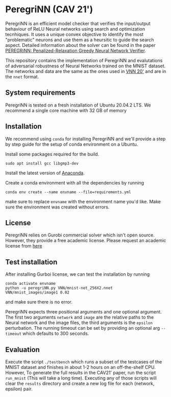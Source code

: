 # PeregriNN (CAV 21')
PeregriNN is an efficient model checker that verifies the input/output behaviour of ReLU Neural networks using search and optimization tecnhiques. It uses a unique convex objective to identify the most "problematic" neurons and use them as a heursitic to guide the search aspect. Detailed information about the solver can be found in the paper [PEREGRiNN: Penalized-Relaxation Greedy Neural Network Verifier](https://arxiv.org/abs/2006.10864).

This repository contains the implementation of PeregriNN and evalutations of adversarial robustness of Neural Networks trained on the MNIST dataset. The networks and data are the same as the ones used in [VNN 20'](https://sites.google.com/view/vnn20/vnncomp) and are in the `nnet` format.

## System requirements

PeregriNN is tested on a fresh installation of Ubuntu 20.04.2 LTS. We recommend a single core machine with 32 GB of memory

## Installation

We recommend using `conda` for installing PeregriNN and we'll provide a step by step guide for the setup of conda environment on a Ubuntu.

Install some packages required for the build.

`sudo apt install gcc libgmp3-dev`

Install the latest version of [Anaconda](https://docs.anaconda.com/anaconda/install/).

Create a conda environment with all the dependencies by running

`conda env create --name envname --file=requirements.yml`

make sure to replace `envname` with the environment name you'd like. Make sure the environment was created without errors.

## License 
PeregriNN relies on Gurobi commercial solver which isn't open source. However, they provide a free academic license. Please request an academic license from [here](https://www.gurobi.com/academia/academic-program-and-licenses/)
## Test installation
After installing Gurboi license, we can test the installation by running
```
conda activate envname
python -u peregriNN.py VNN/mnist-net_256X2.nnet VNN/mnist_images/image1 0.02
```
and make sure there is no error.

PeregriNN expects three positional arguments and one optional argument. The first two arguments `network` and `image` are the relative paths to the Neural network and the image files, the third arguments is the `epsilon` perturbation. The running timeout can be set by providing an optional arg `--timeout` which defaults to 300 seconds.

## Evaluation
Execute the script `./testbench` which runs a subset of the testcases of the MNIST dataset and finishes in about 1-2 hours on an off-the-shelf CPU. However, To generate the full results in the CAV21' paper, run the script `run_mnist` (This will take a long time). Executing any of those scripts will clear the `results` directory and create a new log file for each (network, epsilon) pair.
